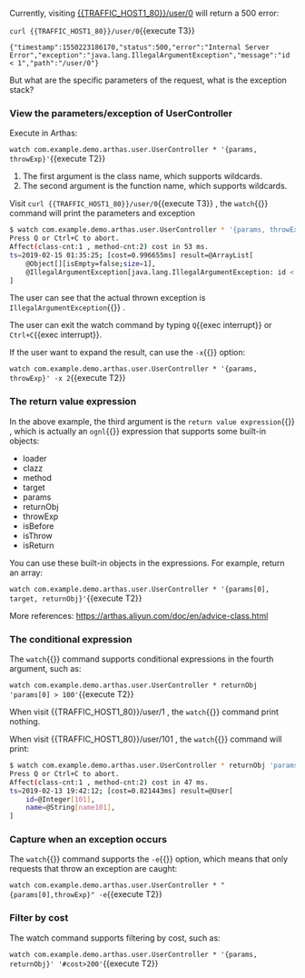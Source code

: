Currently, visiting [{{TRAFFIC_HOST1_80}}/user/0]({{TRAFFIC_HOST1_80}}/user/0) will return a 500 error:

`curl {{TRAFFIC_HOST1_80}}/user/0`{{execute T3}}

```
{"timestamp":1550223186170,"status":500,"error":"Internal Server Error","exception":"java.lang.IllegalArgumentException","message":"id < 1","path":"/user/0"}
```

But what are the specific parameters of the request, what is the exception stack?

### View the parameters/exception of UserController

Execute in Arthas:

`watch com.example.demo.arthas.user.UserController * '{params, throwExp}'`{{execute T2}}

1. The first argument is the class name, which supports wildcards.
2. The second argument is the function name, which supports wildcards.

Visit `curl {{TRAFFIC_HOST1_80}}/user/0`{{execute T3}} , the `watch`{{}} command will print the parameters and exception

```bash
$ watch com.example.demo.arthas.user.UserController * '{params, throwExp}'
Press Q or Ctrl+C to abort.
Affect(class-cnt:1 , method-cnt:2) cost in 53 ms.
ts=2019-02-15 01:35:25; [cost=0.996655ms] result=@ArrayList[
    @Object[][isEmpty=false;size=1],
    @IllegalArgumentException[java.lang.IllegalArgumentException: id < 1],
]
```

The user can see that the actual thrown exception is `IllegalArgumentException`{{}} .

The user can exit the watch command by typing `Q`{{exec interrupt}} or `Ctrl+C`{{exec interrupt}}.

If the user want to expand the result, can use the `-x`{{}} option:

`watch com.example.demo.arthas.user.UserController * '{params, throwExp}' -x 2`{{execute T2}}

### The return value expression

In the above example, the third argument is the `return value expression`{{}} , which is actually an `ognl`{{}} expression that supports some built-in objects:

- loader
- clazz
- method
- target
- params
- returnObj
- throwExp
- isBefore
- isThrow
- isReturn

You can use these built-in objects in the expressions. For example, return an array:

`watch com.example.demo.arthas.user.UserController * '{params[0], target, returnObj}'`{{execute T2}}

More references: https://arthas.aliyun.com/doc/en/advice-class.html

### The conditional expression

The `watch`{{}} command supports conditional expressions in the fourth argument, such as:

`watch com.example.demo.arthas.user.UserController * returnObj 'params[0] > 100'`{{execute T2}}

When visit {{TRAFFIC_HOST1_80}}/user/1 , the `watch`{{}} command print nothing.

When visit {{TRAFFIC_HOST1_80}}/user/101 , the `watch`{{}} command will print:

```bash
$ watch com.example.demo.arthas.user.UserController * returnObj 'params[0] > 100'
Press Q or Ctrl+C to abort.
Affect(class-cnt:1 , method-cnt:2) cost in 47 ms.
ts=2019-02-13 19:42:12; [cost=0.821443ms] result=@User[
    id=@Integer[101],
    name=@String[name101],
]
```

### Capture when an exception occurs

The `watch`{{}} command supports the `-e`{{}} option, which means that only requests that throw an exception are caught:

`watch com.example.demo.arthas.user.UserController * "{params[0],throwExp}" -e`{{execute T2}}

### Filter by cost

The watch command supports filtering by cost, such as:

`watch com.example.demo.arthas.user.UserController * '{params, returnObj}' '#cost>200'`{{execute T2}}
